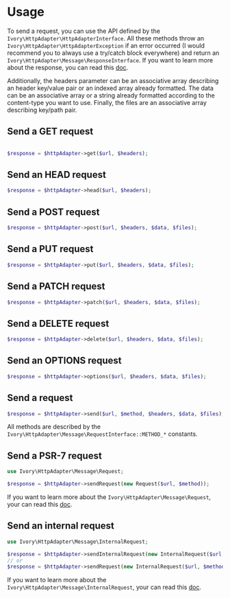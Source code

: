 # Usage

To send a request, you can use the API defined by the `Ivory\HttpAdapter\HttpAdapterInterface`. All these methods
throw an `Ivory\HttpAdapter\HttpAdapterException` if an error occurred (I would recommend you to always use a try/catch
block everywhere) and return an `Ivory\HttpAdapter\Message\ResponseInterface`. If you want to learn more about the
response, you can read this [doc](/doc/response.md).

Additionally, the headers parameter can be an associative array describing an header key/value pair or an indexed array
already formatted. The data can be an associative array or a string already formatted according to the content-type
you want to use. Finally, the files are an associative array describing key/path pair.

## Send a GET request

``` php

$response = $httpAdapter->get($url, $headers);
```

## Send an HEAD request

``` php
$response = $httpAdapter->head($url, $headers);
```

## Send a POST request

``` php
$response = $httpAdapter->post($url, $headers, $data, $files);
```

## Send a PUT request

``` php
$response = $httpAdapter->put($url, $headers, $data, $files);
```

## Send a PATCH request

``` php
$response = $httpAdapter->patch($url, $headers, $data, $files);
```

## Send a DELETE request

``` php
$response = $httpAdapter->delete($url, $headers, $data, $files);
```

## Send an OPTIONS request

``` php
$response = $httpAdapter->options($url, $headers, $data, $files);
```

## Send a request

``` php
$response = $httpAdapter->send($url, $method, $headers, $data, $files);
```

All methods are described by the `Ivory\HttpAdapter\Message\RequestInterface::METHOD_*` constants.

## Send a PSR-7 request

``` php
use Ivory\HttpAdapter\Message\Request;

$response = $httpAdapter->sendRequest(new Request($url, $method));
```

If you want to learn more about the `Ivory\HttpAdapter\Message\Request`, your can read this [doc](/doc/request.md).

## Send an internal request

``` php
use Ivory\HttpAdapter\Message\InternalRequest;

$response = $httpAdapter->sendInternalRequest(new InternalRequest($url, $method));
// or
$response = $httpAdapter->sendRequest(new InternalRequest($url, $method));
```

If you want to learn more about the `Ivory\HttpAdapter\Message\InternalRequest`, your can read this
[doc](/doc/internal_request.md).
